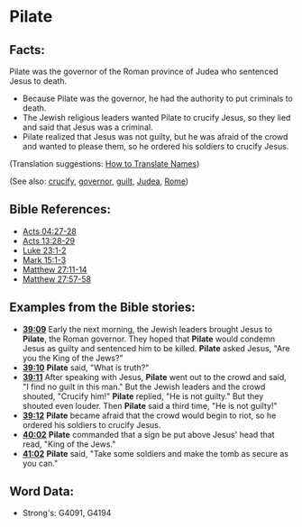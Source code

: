 # Pilate #

## Facts: ##

Pilate was the governor of the Roman province of Judea who sentenced Jesus to death.

* Because Pilate was the governor, he had the authority to put criminals to death.
* The Jewish religious leaders wanted Pilate to crucify Jesus, so they lied and said that Jesus was a criminal.
* Pilate realized that Jesus was not guilty, but he was afraid of the crowd and wanted to please them, so he ordered his soldiers to crucify Jesus.

(Translation suggestions: [How to Translate Names](rc://en/ta/man/translate/translate-names))

(See also: [crucify](../kt/crucify.md), [governor](../other/governor.md), [guilt](../kt/guilt.md), [Judea](../names/judea.md), [Rome](../names/rome.md))

## Bible References: ##

* [Acts 04:27-28](rc://en/tn/help/act/04/27)
* [Acts 13:28-29](rc://en/tn/help/act/13/28)
* [Luke 23:1-2](rc://en/tn/help/luk/23/01)
* [Mark 15:1-3](rc://en/tn/help/mrk/15/01)
* [Matthew 27:11-14](rc://en/tn/help/mat/27/11)
* [Matthew 27:57-58](rc://en/tn/help/mat/27/57)

## Examples from the Bible stories: ##

* __[39:09](rc://en/tn/help/obs/39/09)__ Early the next morning, the Jewish leaders brought Jesus to __Pilate__, the Roman governor. They hoped that __Pilate__ would condemn Jesus as guilty and sentenced him to be killed. __Pilate__ asked Jesus, "Are you the King of the Jews?"
* __[39:10](rc://en/tn/help/obs/39/10)__ __Pilate__ said, "What is truth?"
* __[39:11](rc://en/tn/help/obs/39/11)__ After speaking with Jesus, __Pilate__ went out to the crowd and said, "I find no guilt in this man." But the Jewish leaders and the crowd shouted, "Crucify him!" __Pilate__ replied, "He is not guilty." But they shouted even louder. Then __Pilate__ said a third time, "He is not guilty!"
* __[39:12](rc://en/tn/help/obs/39/12)__ __Pilate__ became afraid that the crowd would begin to riot, so he ordered his soldiers to crucify Jesus.
* __[40:02](rc://en/tn/help/obs/40/02)__ __Pilate__ commanded that a sign be put above Jesus' head that read, "King of the Jews."
* __[41:02](rc://en/tn/help/obs/41/02)__ __Pilate__ said, "Take some soldiers and make the tomb as secure as you can."

## Word Data: ##

* Strong's: G4091, G4194
